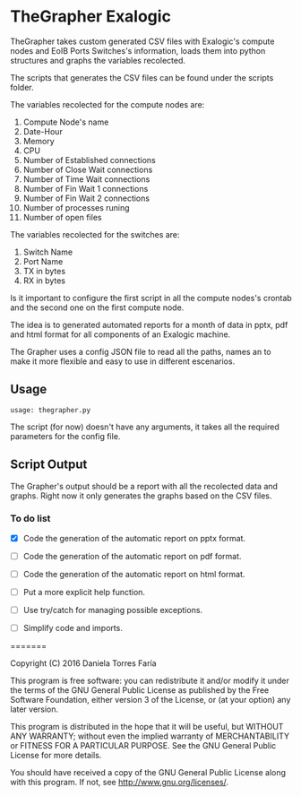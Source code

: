 TheGrapher Exalogic
===================

TheGrapher takes custom generated CSV files with Exalogic's compute nodes and EoIB Ports Switches's information, loads them into python structures and graphs the variables recolected.

The scripts that generates the CSV files can be found under the scripts folder. 

The variables recolected for the compute nodes are:

1. Compute Node's name
2. Date-Hour 
3. Memory
4. CPU
5. Number of Established connections
6. Number of Close Wait connections 
7. Number of Time Wait connections 
8. Number of Fin Wait 1 connections 
8. Number of Fin Wait 2 connections 
8. Number of processes runing 
8. Number of open files

The variables recolected for the switches are:

1. Switch Name
2. Port Name 
3. TX in bytes
4. RX in bytes 

Is it important to configure the first script in all the compute nodes's crontab and the second one on the first compute node. 

The idea is to generated automated reports for a month of data in pptx, pdf and html format for all components of an Exalogic machine. 

The Grapher uses a config JSON file to read all the paths, names an to make it more flexible and easy to use in different escenarios. 

## Usage


```
usage: thegrapher.py
```

The script (for now) doesn't have any arguments, it takes all the required parameters for the config file.

## Script Output

The Grapher's output should be a report with all the recolected data and graphs. Right now it only generates the graphs based on the CSV files.


### To do list
- [X] Code the generation of the automatic report on pptx format.
- [ ] Code the generation of the automatic report on pdf format.
- [ ] Code the generation of the automatic report on html format.
- [ ] Put a more explicit help function.
- [ ] Use try/catch for managing possible exceptions.
- [ ] Simplify code and imports.


=======

Copyright (C) 2016 Daniela Torres Faría

This program is free software: you can redistribute it and/or modify it under the terms of the GNU General Public License as published by the Free Software Foundation, either version 3 of the License, or (at your option) any later version.

This program is distributed in the hope that it will be useful, but WITHOUT ANY WARRANTY; without even the implied warranty of MERCHANTABILITY or FITNESS FOR A PARTICULAR PURPOSE.  See the GNU General Public License for more details.

You should have received a copy of the GNU General Public License along with this program.  If not, see <http://www.gnu.org/licenses/>.
